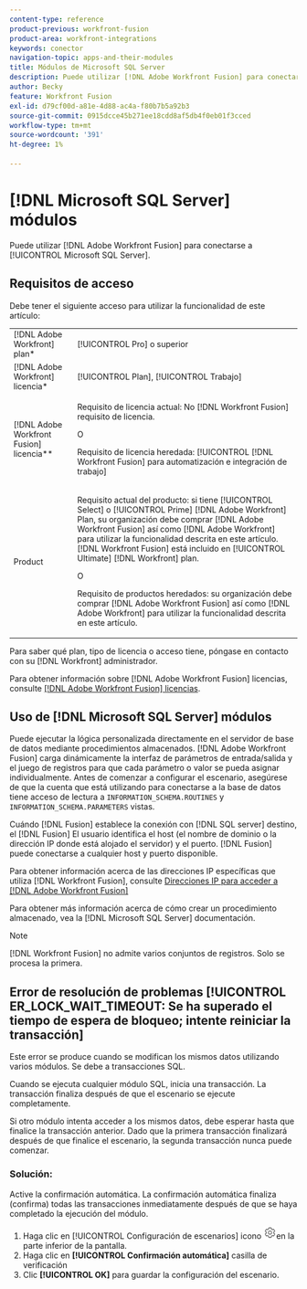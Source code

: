 ```yaml
---
content-type: reference
product-previous: workfront-fusion
product-area: workfront-integrations
keywords: conector
navigation-topic: apps-and-their-modules
title: Módulos de Microsoft SQL Server
description: Puede utilizar [!DNL Adobe Workfront Fusion] para conectarse a Microsoft SQL Server.
author: Becky
feature: Workfront Fusion
exl-id: d79cf00d-a81e-4d88-ac4a-f80b7b5a92b3
source-git-commit: 0915dcce45b271ee18cdd8af5db4f0eb01f3cced
workflow-type: tm+mt
source-wordcount: '391'
ht-degree: 1%

---
```


# [!DNL Microsoft SQL Server] módulos

Puede utilizar [!DNL Adobe Workfront Fusion] para conectarse a [!UICONTROL Microsoft SQL Server].

## Requisitos de acceso

Debe tener el siguiente acceso para utilizar la funcionalidad de este artículo:

<table style="table-layout:auto"> 
 <col> 
 <col> 
 <tbody> 
  <tr> 
   <td role="rowheader">[!DNL Adobe Workfront] plan*</td>
  <td> <p>[!UICONTROL Pro] o superior</p> </td>
  </tr> 
  <tr data-mc-conditions=""> 
   <td role="rowheader">[!DNL Adobe Workfront] licencia*</td>
   <td> <p>[!UICONTROL Plan], [!UICONTROL Trabajo]</p> </td> 
  </tr> 
  <tr> 
   <td role="rowheader">[!DNL Adobe Workfront Fusion] licencia**</td> 
   <td>
   <p>Requisito de licencia actual: No [!DNL Workfront Fusion] requisito de licencia.</p>
   <p>O</p>
   <p>Requisito de licencia heredada: [!UICONTROL [!DNL Workfront Fusion] para automatización e integración de trabajo] </p>
   </td> 
  </tr> 
  <tr> 
   <td role="rowheader">Product</td> 
   <td>
   <p>Requisito actual del producto: si tiene [!UICONTROL Select] o [!UICONTROL Prime] [!DNL Adobe Workfront] Plan, su organización debe comprar [!DNL Adobe Workfront Fusion] así como [!DNL Adobe Workfront] para utilizar la funcionalidad descrita en este artículo. [!DNL Workfront Fusion] está incluido en [!UICONTROL Ultimate] [!DNL Workfront] plan.</p>
   <p>O</p>
   <p>Requisito de productos heredados: su organización debe comprar [!DNL Adobe Workfront Fusion] así como [!DNL Adobe Workfront] para utilizar la funcionalidad descrita en este artículo.</p>
   </td> 
  </tr> 
 </tbody> 
</table>

Para saber qué plan, tipo de licencia o acceso tiene, póngase en contacto con su [!DNL Workfront] administrador.

Para obtener información sobre [!DNL Adobe Workfront Fusion] licencias, consulte [[!DNL Adobe Workfront Fusion] licencias](../../workfront-fusion/get-started/license-automation-vs-integration.md).

## Uso de [!DNL Microsoft SQL Server] módulos

Puede ejecutar la lógica personalizada directamente en el servidor de base de datos mediante procedimientos almacenados. [!DNL Adobe Workfront Fusion] carga dinámicamente la interfaz de parámetros de entrada/salida y el juego de registros para que cada parámetro o valor se pueda asignar individualmente. Antes de comenzar a configurar el escenario, asegúrese de que la cuenta que está utilizando para conectarse a la base de datos tiene acceso de lectura a `INFORMATION_SCHEMA.ROUTINES` y `INFORMATION_SCHEMA.PARAMETERS` vistas.

Cuándo [!DNL Fusion] establece la conexión con [!DNL SQL server] destino, el [!DNL Fusion] El usuario identifica el host (el nombre de dominio o la dirección IP donde está alojado el servidor) y el puerto. [!DNL Fusion] puede conectarse a cualquier host y puerto disponible.

Para obtener información acerca de las direcciones IP específicas que utiliza [!DNL Workfront Fusion], consulte [Direcciones IP para acceder a [!DNL Adobe Workfront Fusion]](../../workfront-fusion/get-started/ip-addresses-for-fusion.md)

Para obtener más información acerca de cómo crear un procedimiento almacenado, vea la [!DNL Microsoft SQL Server] documentación.

>[!NOTE]
>
>[!DNL Workfront Fusion] no admite varios conjuntos de registros. Solo se procesa la primera.

## Error de resolución de problemas [!UICONTROL ER_LOCK_WAIT_TIMEOUT: Se ha superado el tiempo de espera de bloqueo; intente reiniciar la transacción]

Este error se produce cuando se modifican los mismos datos utilizando varios módulos. Se debe a transacciones SQL.

Cuando se ejecuta cualquier módulo SQL, inicia una transacción. La transacción finaliza después de que el escenario se ejecute completamente.

Si otro módulo intenta acceder a los mismos datos, debe esperar hasta que finalice la transacción anterior. Dado que la primera transacción finalizará después de que finalice el escenario, la segunda transacción nunca puede comenzar.

### Solución:

Active la confirmación automática. La confirmación automática finaliza (confirma) todas las transacciones inmediatamente después de que se haya completado la ejecución del módulo.

1. Haga clic en [!UICONTROL Configuración de escenarios] icono ![](assets/scenario-settings-icon.png)en la parte inferior de la pantalla.
1. Haga clic en **[!UICONTROL Confirmación automática]** casilla de verificación
1. Clic **[!UICONTROL OK]** para guardar la configuración del escenario.
